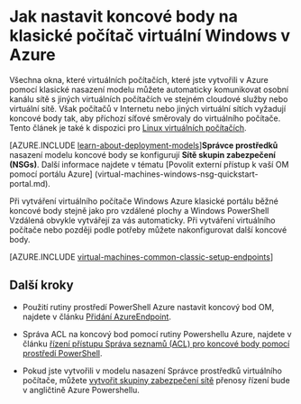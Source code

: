 <properties
    pageTitle="Nastavení koncových bodů na klasické OM Windows | Microsoft Azure"
    description="Zjistěte, jak nastavit koncové body OM Windows Azure klasické portálu komunikovat s virtuálního počítače Windows Azure."
    services="virtual-machines-windows"
    documentationCenter=""
    authors="cynthn"
    manager="timlt"
    editor=""
    tags="azure-service-management"/>

<tags
    ms.service="virtual-machines-windows"
    ms.workload="infrastructure-services"
    ms.tgt_pltfrm="vm-windows"
    ms.devlang="na"
    ms.topic="article"
    ms.date="09/27/2016"
    ms.author="cynthn"/>

# <a name="how-to-set-up-endpoints-on-a-classic-windows-virtual-machine-in-azure"></a>Jak nastavit koncové body na klasické počítač virtuální Windows v Azure


Všechna okna, které virtuálních počítačích, které jste vytvořili v Azure pomocí klasické nasazení modelu můžete automaticky komunikovat osobní kanálu sítě s jiných virtuálních počítačích ve stejném cloudové služby nebo virtuální sítě. Však počítačů v Internetu nebo jiných virtuální sítích vyžadují koncové body tak, aby příchozí síťové směrovaly do virtuálního počítače. Tento článek je také k dispozici pro [Linux virtuálních počítačích](virtual-machines-linux-classic-setup-endpoints.md).

[AZURE.INCLUDE [learn-about-deployment-models](../../includes/learn-about-deployment-models-classic-include.md)]**Správce prostředků** nasazení modelu koncové body se konfigurují **Sítě skupin zabezpečení (NSGs)**. Další informace najdete v tématu [Povolit externí přístup k vaší OM pomocí portálu Azure] (virtual-machines-windows-nsg-quickstart-portal.md).

Při vytváření virtuálního počítače Windows Azure klasické portálu běžné koncové body stejně jako pro vzdálené plochy a Windows PowerShell Vzdálená obvykle vytvářejí za vás automaticky. Při vytváření virtuálního počítače nebo později podle potřeby můžete nakonfigurovat další koncové body.



[AZURE.INCLUDE [virtual-machines-common-classic-setup-endpoints](../../includes/virtual-machines-common-classic-setup-endpoints.md)]

## <a name="next-steps"></a>Další kroky

* Použití rutiny prostředí PowerShell Azure nastavit koncový bod OM, najdete v článku [Přidání AzureEndpoint](https://msdn.microsoft.com/library/azure/dn495300.aspx).

* Správa ACL na koncový bod pomocí rutiny Powershellu Azure, najdete v článku [řízení přístupu Správa seznamů (ACL) pro koncové body pomocí prostředí PowerShell](../virtual-network/virtual-networks-acl-powershell.md).

* Pokud jste vytvořili v modelu nasazení Správce prostředků virtuálního počítače, můžete [vytvořit skupiny zabezpečení sítě](../virtual-network/virtual-networks-create-nsg-arm-ps.md) přenosy řízení bude v angličtině Azure Powershellu.

